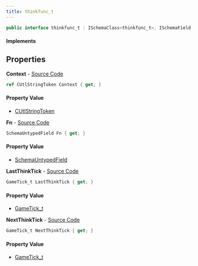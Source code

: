 ```yaml
---
title: thinkfunc_t
---
```


```csharp
public interface thinkfunc_t : ISchemaClass<thinkfunc_t>, ISchemaField, ISchemaClass, INativeHandle
```

#### Implements

## Properties

**Context** - [Source Code](https://github.com/swiftly-solution/swiftlys2/blob/main/managed/src/SwiftlyS2.Generated/Schemas/Interfaces/thinkfunc_t.cs#L19)

```csharp
ref CUtlStringToken Context { get; }
```

#### Property Value

- [CUtlStringToken](/docs/api/shared/natives/cutlstringtoken)

**Fn** - [Source Code](https://github.com/swiftly-solution/swiftlys2/blob/main/managed/src/SwiftlyS2.Generated/Schemas/Interfaces/thinkfunc_t.cs#L17)

```csharp
SchemaUntypedField Fn { get; }
```

#### Property Value

- [SchemaUntypedField](/docs/api/shared/schemas/schemauntypedfield)

**LastThinkTick** - [Source Code](https://github.com/swiftly-solution/swiftlys2/blob/main/managed/src/SwiftlyS2.Generated/Schemas/Interfaces/thinkfunc_t.cs#L23)

```csharp
GameTick_t LastThinkTick { get; }
```

#### Property Value

- [GameTick_t](/docs/api/shared/schemadefinitions/gametick_t)

**NextThinkTick** - [Source Code](https://github.com/swiftly-solution/swiftlys2/blob/main/managed/src/SwiftlyS2.Generated/Schemas/Interfaces/thinkfunc_t.cs#L21)

```csharp
GameTick_t NextThinkTick { get; }
```

#### Property Value

- [GameTick_t](/docs/api/shared/schemadefinitions/gametick_t)

